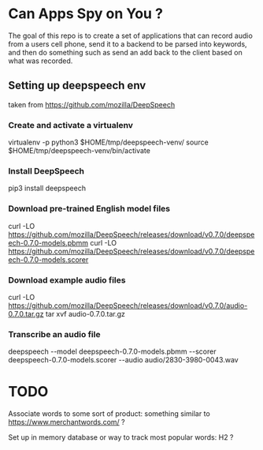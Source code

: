 # Can Apps Spy on You ?

The goal of this repo is to create a set of applications that can record audio from a users cell phone, send it to a backend to be parsed into keywords, and then do something such as send an add back to the client based on what was recorded.

## Setting up deepspeech env

taken from https://github.com/mozilla/DeepSpeech

### Create and activate a virtualenv

virtualenv -p python3 $HOME/tmp/deepspeech-venv/
source $HOME/tmp/deepspeech-venv/bin/activate

### Install DeepSpeech

pip3 install deepspeech

### Download pre-trained English model files

curl -LO https://github.com/mozilla/DeepSpeech/releases/download/v0.7.0/deepspeech-0.7.0-models.pbmm
curl -LO https://github.com/mozilla/DeepSpeech/releases/download/v0.7.0/deepspeech-0.7.0-models.scorer

### Download example audio files

curl -LO https://github.com/mozilla/DeepSpeech/releases/download/v0.7.0/audio-0.7.0.tar.gz
tar xvf audio-0.7.0.tar.gz

### Transcribe an audio file

deepspeech --model deepspeech-0.7.0-models.pbmm --scorer deepspeech-0.7.0-models.scorer --audio audio/2830-3980-0043.wav

# TODO

Associate words to some sort of product:
something similar to https://www.merchantwords.com/ ?

Set up in memory database or way to track most popular words:
H2 ?
